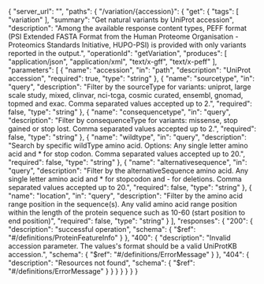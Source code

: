 {
  "server_url": "",
  "paths": {
    "/variation/{accession}": {
      "get": {
        "tags": [
          "variation"
        ],
        "summary": "Get natural variants by UniProt accession",
        "description": "Among the available response content types, PEFF format (PSI Extended FASTA Format from the Human Proteome Organisation - Proteomics Standards Initiative, HUPO-PSI) is provided with only variants reported in the output.",
        "operationId": "getVariation",
        "produces": [
          "application/json",
          "application/xml",
          "text/x-gff",
          "text/x-peff"
        ],
        "parameters": [
          {
            "name": "accession",
            "in": "path",
            "description": "UniProt accession",
            "required": true,
            "type": "string"
          },
          {
            "name": "sourcetype",
            "in": "query",
            "description": "Filter by the sourceType for variants: uniprot, large scale study, mixed, clinvar, nci-tcga, cosmic curated, ensembl, gnomad, topmed and exac. Comma separated values accepted up to 2.",
            "required": false,
            "type": "string"
          },
          {
            "name": "consequencetype",
            "in": "query",
            "description": "Filter by consequenceType for variants: missense, stop gained or stop lost. Comma separated values accepted up to 2.",
            "required": false,
            "type": "string"
          },
          {
            "name": "wildtype",
            "in": "query",
            "description": "Search by specific wildType amino acid. Options: Any single letter amino acid and * for stop codon. Comma separated values accepted up to 20.",
            "required": false,
            "type": "string"
          },
          {
            "name": "alternativesequence",
            "in": "query",
            "description": "Filter by the alternativeSequence amino acid. Any single letter amino acid and * for stopcodon and - for deletions. Comma separated values accepted up to 20.",
            "required": false,
            "type": "string"
          },
          {
            "name": "location",
            "in": "query",
            "description": "Filter by the amino acid range position in the sequence(s). Any valid amino acid range position within the length of the protein sequence such as 10-60 (start position to end position)",
            "required": false,
            "type": "string"
          }
        ],
        "responses": {
          "200": {
            "description": "successful operation",
            "schema": {
              "$ref": "#/definitions/ProteinFeatureInfo"
            }
          },
          "400": {
            "description": "Invalid accession parameter. The values's format should be a valid UniProtKB accession.",
            "schema": {
              "$ref": "#/definitions/ErrorMessage"
            }
          },
          "404": {
            "description": "Resources not found",
            "schema": {
              "$ref": "#/definitions/ErrorMessage"
            }
          }
        }
      }
    }
  }
}